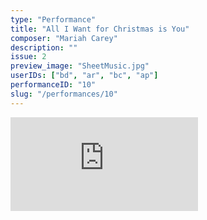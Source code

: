 ```yaml
---
type: "Performance"
title: "All I Want for Christmas is You"
composer: "Mariah Carey"
description: ""
issue: 2
preview_image: "SheetMusic.jpg"
userIDs: ["bd", "ar", "bc", "ap"]
performanceID: "10"
slug: "/performances/10"
---
```


<div class="video_container">
    <iframe src="https://www.youtube.com/embed/L77VNvCfRaI" title="JOSH, SEAN, TY, YASH - All I Want for Christmas is You - Mariah Carey" frameborder="0" allow="accelerometer; autoplay; clipboard-write; encrypted-media; gyroscope; picture-in-picture; web-share" allowfullscreen></iframe>
</div>
